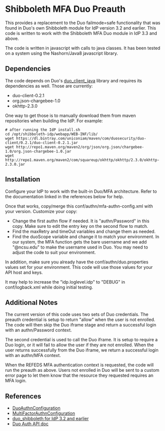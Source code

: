 # Shibboleth MFA Duo Preauth

This provides a replacement to the Duo failmode=safe functionality that
was found in Duo's own Shibboleth module for IdP version 3.2 and
earlier. This code is written to work with the Shibboleth MFA Duo module
in IdP 3.3 and above.

The code is written in javascript with calls to java classes. It has
been tested on a system using the Nashorn/Java8 javascript library.

## Dependencies

The code depends on Duo's [duo_client_java] library and requires 
its dependencies as well. Those are currently:

* duo-client-0.2.1 
* org.json-chargebee-1.0 
* okhttp-2.3.0 

One way to get those is to manually download them from maven
repositories when building the IdP. For example:

    # after running the IdP install.sh
    cd /opt/shibboleth-idp/webapp/WEB-INF/lib/
    wget https://dl.bintray.com/uniconiam/maven/com/duosecurity/duo-client/0.2.1/duo-client-0.2.1.jar
    wget http://repo1.maven.org/maven2/org/json/org.json/chargebee-1.0/org.json-chargebee-1.0.jar
    wget http://repo1.maven.org/maven2/com/squareup/okhttp/okhttp/2.3.0/okhttp-2.3.0.jar

[duo_client_java]: https://github.com/duosecurity/duo_client_java

## Installation

Configure your IdP to work with the built-in Duo/MFA architecture. 
Refer to the documentation linked in the references below for help.

Once that works, copy/merge this conf/authn/mfa-authn-config.xml
with your version. Customize your copy:

* Change the first authn flow if needed. It is "authn/Password" in this
  copy. Make sure to edit the entry key on the second flow to match.
* Find the maxRetry and timeOut variables and change them as needed.
* Find the duoScope variable and change it to match your environment. In
  our system, the MFA function gets the bare username and we add
  "@ncsu.edu" to make the username used in Duo. You may need to adjust
  the code to suit your environment.

In addition, make sure you already have the conf/authn/duo.properties
values set for your environment. This code will use those values for
your API host and keys.

It may help to increase the "idp.loglevel.idp" to "DEBUG" in
conf/logback.xml while doing initial testing.

## Additional Notes

The current version of this code uses two sets of Duo credentials. The
preauth credential is setup to return "allow" when the user is not
enrolled. The code will then skip the Duo iframe stage and return a
successful login with an authn/Password context.

The second credential is used to call the Duo iframe. It is setup to
require a Duo login, or it will fail to allow the user if they are not
enrolled. When the user returns successfully from the Duo iframe, we
return a successful login with an authn/MFA context.

When the REFEDS MFA authentication context is requested, the code will
run the preauth as above. Users not enrolled in Duo will be sent to a
custom error page to let them know that the resource they requested
requires an MFA login.

## References

* [DuoAuthnConfiguration](https://wiki.shibboleth.net/confluence/display/IDP30/DuoAuthnConfiguration)
* [MultiFactorAuthnConfiguration](https://wiki.shibboleth.net/confluence/display/IDP30/MultiFactorAuthnConfiguration)
* [duo_shibboleth for IdP 3.2 and earlier](https://github.com/duosecurity/duo_shibboleth)
* [Duo Auth API doc](https://duo.com/docs/authapi)



